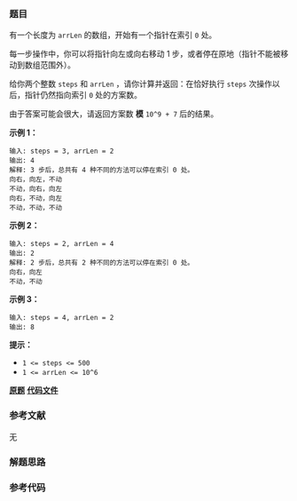 ### 题目
有一个长度为 `arrLen` 的数组，开始有一个指针在索引 `0` 处。

每一步操作中，你可以将指针向左或向右移动 1 步，或者停在原地（指针不能被移动到数组范围外）。

给你两个整数 `steps` 和 `arrLen` ，请你计算并返回：在恰好执行 `steps` 次操作以后，指针仍然指向索引 `0` 处的方案数。

由于答案可能会很大，请返回方案数 **模**  `10^9 + 7` 后的结果。



**示例 1：**

    
    
    输入: steps = 3, arrLen = 2
    输出: 4
    解释: 3 步后，总共有 4 种不同的方法可以停在索引 0 处。
    向右，向左，不动
    不动，向右，向左
    向右，不动，向左
    不动，不动，不动
    

**示例   2：**

    
    
    输入: steps = 2, arrLen = 4
    输出: 2
    解释: 2 步后，总共有 2 种不同的方法可以停在索引 0 处。
    向右，向左
    不动，不动
    

**示例 3：**

    
    
    输入: steps = 4, arrLen = 2
    输出: 8
    



**提示：**

  * `1 <= steps <= 500`
  * `1 <= arrLen <= 10^6`

 **[原题](https://leetcode-cn.com/problems/number-of-ways-to-stay-in-the-same-place-after-some-steps/)**    **[代码文件]()**


### 参考文献
无

### 解题思路




### 参考代码

```go


```




